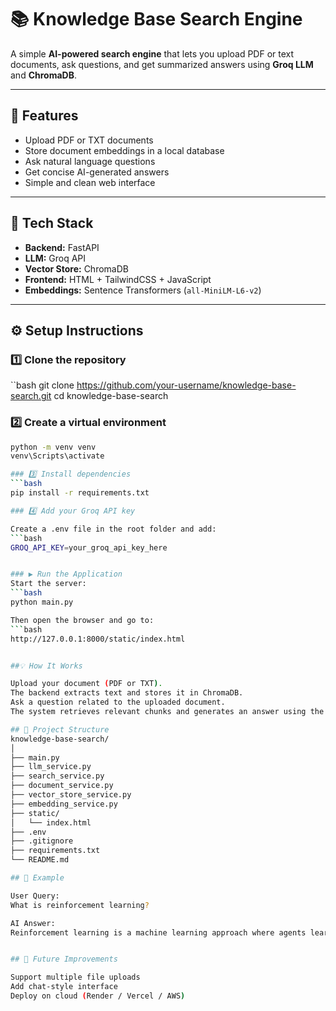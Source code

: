 # 📚 Knowledge Base Search Engine

A simple **AI-powered search engine** that lets you upload PDF or text documents, ask questions, and get summarized answers using **Groq LLM** and **ChromaDB**.

---

## 🚀 Features

- Upload PDF or TXT documents  
- Store document embeddings in a local database  
- Ask natural language questions  
- Get concise AI-generated answers  
- Simple and clean web interface  

---

## 🧰 Tech Stack

- **Backend:** FastAPI  
- **LLM:** Groq API  
- **Vector Store:** ChromaDB  
- **Frontend:** HTML + TailwindCSS + JavaScript  
- **Embeddings:** Sentence Transformers (`all-MiniLM-L6-v2`)

---

## ⚙️ Setup Instructions

### 1️⃣ Clone the repository
   ``bash
   git clone https://github.com/your-username/knowledge-base-search.git
   cd knowledge-base-search

### 2️⃣ Create a virtual environment
   ```bash
   python -m venv venv
   venv\Scripts\activate   

### 3️⃣ Install dependencies
   ```bash
   pip install -r requirements.txt

### 4️⃣ Add your Groq API key

Create a .env file in the root folder and add:
   ```bash
   GROQ_API_KEY=your_groq_api_key_here


### ▶️ Run the Application
Start the server:
   ```bash
   python main.py

Then open the browser and go to:
   ```bash
   http://127.0.0.1:8000/static/index.html


##💡 How It Works

Upload your document (PDF or TXT).
The backend extracts text and stores it in ChromaDB.
Ask a question related to the uploaded document.
The system retrieves relevant chunks and generates an answer using the Groq LLM.

## 📂 Project Structure
knowledge-base-search/
│
├── main.py
├── llm_service.py
├── search_service.py
├── document_service.py
├── vector_store_service.py
├── embedding_service.py
├── static/
│   └── index.html
├── .env
├── .gitignore
├── requirements.txt
└── README.md

## 🧠 Example

User Query:
What is reinforcement learning?

AI Answer:
Reinforcement learning is a machine learning approach where agents learn by interacting with their environment and receiving feedback in the form of rewards.


## 🏁 Future Improvements

Support multiple file uploads
Add chat-style interface
Deploy on cloud (Render / Vercel / AWS)
